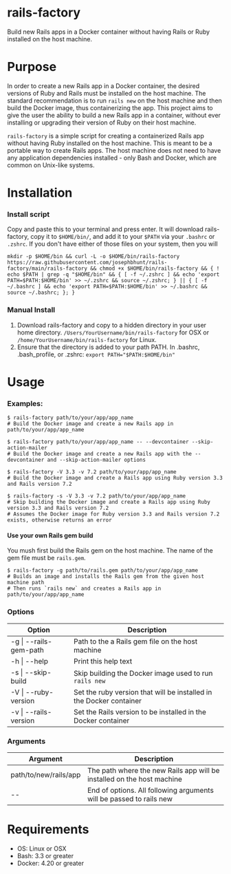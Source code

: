 # rails-factory
Build new Rails apps in a Docker container without having Rails or Ruby installed on the host machine.

# Purpose
In order to create a new Rails app in a Docker container, the desired versions of Ruby and Rails must be installed on the host machine. The standard recommendation is to run `rails new` on the host machine and then build the Docker image, thus containerizing the app. This project aims to give the user the ability to build a new Rails app in a container, without ever installing or upgrading their version of Ruby on their host machine.

`rails-factory` is a simple script for creating a containerized Rails app without having Ruby installed on the host machine. This is meant to be a portable way to create Rails apps. The host machine does not need to have any application dependencies installed - only Bash and Docker, which are common on Unix-like systems.

# Installation

### Install script
Copy and paste this to your terminal and press enter. It will download rails-factory, copy it to `$HOME/bin/`, and add it to your `$PATH` via your `.bashrc` or `.zshrc`. If you don't have either of those files on your system, then you will 

```
mkdir -p $HOME/bin && curl -L -o $HOME/bin/rails-factory https://raw.githubusercontent.com/josephbhunt/rails-factory/main/rails-factory && chmod +x $HOME/bin/rails-factory && { ! echo $PATH | grep -q "$HOME/bin" && { [ -f ~/.zshrc ] && echo 'export PATH=$PATH:$HOME/bin' >> ~/.zshrc && source ~/.zshrc; } || { [ -f ~/.bashrc ] && echo 'export PATH=$PATH:$HOME/bin' >> ~/.bashrc && source ~/.bashrc; }; } 
```

### Manual Install
1. Download rails-factory and copy to a hidden directory in your user home directory. `/Users/YourUsername/bin/rails-factory` for OSX or `/home/YourUsername/bin/rails-factory` for Linux. 
2. Ensure that the directory is added to your path PATH. In .bashrc, .bash_profile, or .zshrc: `export PATH="$PATH:$HOME/bin"`

# Usage

### Examples:
```
$ rails-factory path/to/your/app/app_name
# Build the Docker image and create a new Rails app in path/to/your/app/app_name
```

```
$ rails-factory path/to/your/app/app_name -- --devcontainer --skip-action-mailer
# Build the Docker image and create a new Rails app with the --devcontainer and --skip-action-mailer options
```

```
$ rails-factory -V 3.3 -v 7.2 path/to/your/app/app_name
# Build the Docker image and create a Rails app using Ruby version 3.3 and Rails version 7.2
```

```
$ rails-factory -s -V 3.3 -v 7.2 path/to/your/app/app_name
# Skip building the Docker image and create a Rails app using Ruby version 3.3 and Rails version 7.2
# Assumes the Docker image for Ruby version 3.3 and Rails version 7.2 exists, otherwise returns an error
```

#### Use your own Rails gem build
You mush first build the Rails gem on the host machine.
The name of the gem file must be `rails.gem`.
```
$ rails-factory -g path/to/rails.gem path/to/your/app/app_name
# Builds an image and installs the Rails gem from the given host machine path
# Then runs `rails new` and creates a Rails app in path/to/your/app/app_name
```

### Options
| Option   | Description   |
|------------|------------|
| -g \| --rails-gem-path | Path to the a Rails gem file on the host machine |
| -h \| --help | Print this help text |
| -s \| --skip-build | Skip building the Docker image used to run `rails new` |
| -V \| --ruby-version | Set the ruby version that will be installed in the Docker container |
| -v \| --rails-version | Set the Rails version to be installed in the Docker container |

### Arguments
| Argument | Description |
|----------|-------------|
| path/to/new/rails/app | The path where the new Rails app will be installed on the host machine |
| -- | End of options. All following arguments will be passed to rails new |

# Requirements
- OS: Linux or OSX
- Bash: 3.3 or greater
- Docker: 4.20 or greater